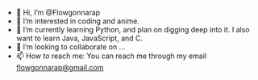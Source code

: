 - 👋 Hi, I’m @Flowgonnarap
- 👀 I’m interested in coding and anime.
- 🌱 I’m currently learning Python, and plan on digging deep into it. I also want to learn Java, JavaScript, and C.
- 💞️ I’m looking to collaborate on ...
- 📫 How to reach me: You can reach me through my email flowgonnarap@gmail.com

<!---
Flowgonnarap/Flowgonnarap is a ✨ special ✨ repository because its `README.md` (this file) appears on your GitHub profile.
You can click the Preview link to take a look at your changes.
--->
